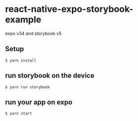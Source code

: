 # react-native-expo-storybook-example
expo v34 and storybook v5

## Setup
``` console
$ yarn install
```

## run storybook on the device
``` console
$ yarn run storybook
```

## run your app on expo
``` console
$ yarn start
```
